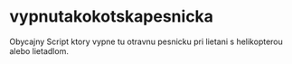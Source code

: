 # vypnutakokotskapesnicka
Obycajny Script ktory vypne tu otravnu pesnicku pri lietani s helikopterou alebo lietadlom.
